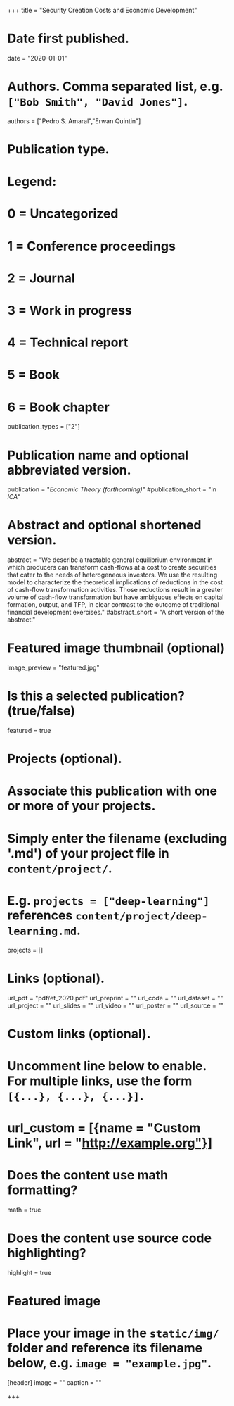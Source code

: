 
+++
title = "Security Creation Costs and Economic Development"

# Date first published.
date = "2020-01-01"

# Authors. Comma separated list, e.g. `["Bob Smith", "David Jones"]`.
authors = ["Pedro S. Amaral","Erwan Quintin"]

# Publication type.
# Legend:
# 0 = Uncategorized
# 1 = Conference proceedings
# 2 = Journal
# 3 = Work in progress
# 4 = Technical report
# 5 = Book
# 6 = Book chapter
publication_types = ["2"]

# Publication name and optional abbreviated version.
publication = "*Economic Theory (forthcoming)*"
#publication_short = "In *ICA*"

# Abstract and optional shortened version.
abstract = "We describe a tractable general equilibrium environment in which producers can transform cash-flows at a cost to create securities that cater to the needs of heterogeneous investors. We use the resulting model to characterize the theoretical implications of reductions in the cost of cash-flow transformation activities. Those reductions result in a greater volume of cash-flow transformation but have ambiguous effects on capital formation, output, and TFP, in clear contrast to the outcome of traditional financial development exercises."
#abstract_short = "A short version of the abstract."

# Featured image thumbnail (optional)
image_preview = "featured.jpg"

# Is this a selected publication? (true/false)
featured = true

# Projects (optional).
#   Associate this publication with one or more of your projects.
#   Simply enter the filename (excluding '.md') of your project file in `content/project/`.
#   E.g. `projects = ["deep-learning"]` references `content/project/deep-learning.md`.
projects = []

# Links (optional).
url_pdf = "pdf/et_2020.pdf"
url_preprint = ""
url_code = ""
url_dataset = ""
url_project = ""
url_slides = ""
url_video = ""
url_poster = ""
url_source = ""

# Custom links (optional).
#   Uncomment line below to enable. For multiple links, use the form `[{...}, {...}, {...}]`.
# url_custom = [{name = "Custom Link", url = "http://example.org"}]

# Does the content use math formatting?
math = true

# Does the content use source code highlighting?
highlight = true

# Featured image
# Place your image in the `static/img/` folder and reference its filename below, e.g. `image = "example.jpg"`.
[header]
image = ""
caption = ""

+++
